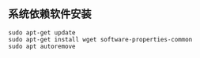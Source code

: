 ## 系统依赖软件安装
```shell
sudo apt-get update
sudo apt-get install wget software-properties-common
sudo apt autoremove
```
